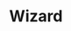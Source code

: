---
title: Wizard
issue: 11
issue_nr: 11
full_title: ""
subtitle: ""
story_arc: ""
crossover: ""
variant: ""
publisher: Wizard Press
release_date: Jul 1992
release_year: 1992
genre: Hobby
format: Magazine
pages: 166
signed_by: ""
price: 3.95
---
